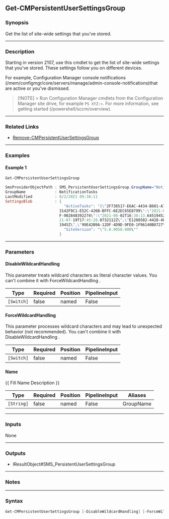 Get-CMPersistentUserSettingsGroup
---------------------------------




### Synopsis
Get the list of site-wide settings that you've stored.



---


### Description

Starting in version 2107, use this cmdlet to get the list of site-wide settings that you've stored. These settings follow you on different devices.



For example, Configuration Manager console notifications (/mem/configmgr/core/servers/manage/admin-console-notifications)that are active or you've dismissed.



> [!NOTE] > Run Configuration Manager cmdlets from the Configuration Manager site drive, for example `PS XYZ:>`. For more information, see getting started (/powershell/sccm/overview).



---


### Related Links
* [Remove-CMPersistentUserSettingsGroup](Remove-CMPersistentUserSettingsGroup)





---


### Examples
#### Example 1
```PowerShell
Get-CMPersistentUserSettingsGroup

SmsProviderObjectPath : SMS_PersistentUserSettingsGroup.GroupName="NotificationTasks"
GroupName             : NotificationTasks
LastModified          : 8/2/2021 09:38:11
SettingsBlob          : {
                          "ActiveTasks": "{\"2F738517-E6AC-4434-B601-A7DD2989A2D2\":\"2021-08-02T16:38:13.6451945Z\",\"
                        3142F9C1-E52C-426B-BFFC-6E2EC65E8799\":\"2021-07-13T18:25:38.062348Z\",\"5B059EC9-C45C-47C7-AD7
                        F-902848392274\":\"2021-08-02T16:38:13.6451945Z\",\"9B01B74C-A549-4223-A349-60CE6544845C\":\"20
                        21-07-19T17:45:28.0732112Z\",\"E1288582-4428-4E35-BCF3-23770253099C\":\"2021-08-02T16:38:13.645
                        1945Z\",\"99E42B9A-12DF-4D9D-9FE0-1F96140B8727\":\"2021-07-27T21:13:48.7410716Z\"}",
                          "SiteVersion": "\"5.0.9058.800\""
                        }
```



---


### Parameters
#### **DisableWildcardHandling**

This parameter treats wildcard characters as literal character values. You can't combine it with ForceWildcardHandling .






|Type      |Required|Position|PipelineInput|
|----------|--------|--------|-------------|
|`[Switch]`|false   |named   |False        |



#### **ForceWildcardHandling**

This parameter processes wildcard characters and may lead to unexpected behavior (not recommended). You can't combine it with DisableWildcardHandling .






|Type      |Required|Position|PipelineInput|
|----------|--------|--------|-------------|
|`[Switch]`|false   |named   |False        |



#### **Name**

{{ Fill Name Description }} <!-- 10519922 -->






|Type      |Required|Position|PipelineInput|Aliases  |
|----------|--------|--------|-------------|---------|
|`[String]`|false   |named   |False        |GroupName|





---


### Inputs
None





---


### Outputs
* IResultObject#SMS_PersistentUserSettingsGroup






---


### Notes




---


### Syntax
```PowerShell
Get-CMPersistentUserSettingsGroup [-DisableWildcardHandling] [-ForceWildcardHandling] [-Name <String>] [<CommonParameters>]
```
